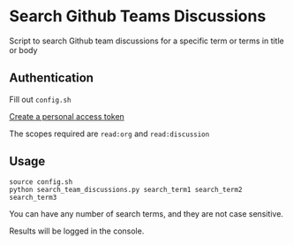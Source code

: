 # Search Github Teams Discussions

Script to search Github team discussions for a specific term or terms in title or body

## Authentication

Fill out `config.sh` 

[Create a personal access token](https://docs.github.com/en/authentication/keeping-your-account-and-data-secure/creating-a-personal-access-token#creating-a-token)

The scopes required are `read:org` and `read:discussion`


## Usage

```
source config.sh
python search_team_discussions.py search_term1 search_term2 search_term3
```
You can have any number of search terms, and they are not case sensitive.

Results will be logged in the console.
